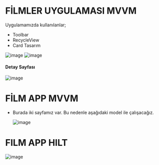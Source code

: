 # FİLMLER UYGULAMASI MVVM

Uygulamamızda kullanılanlar;
* Toolbar
* RecycleView
* Card Tasarım
  
![image](https://github.com/Gorur56/Android-Bootcamp-Program-Kotlin/assets/54911292/fce4179c-0c0f-42f4-b5a8-de2b8a6bd1e7) ![image](https://github.com/Gorur56/Android-Bootcamp-Program-Kotlin/assets/54911292/a2c90e4d-c32f-4271-b967-9650f8478385)

#### Detay Sayfası

![image](https://github.com/Gorur56/Android-Bootcamp-Program-Kotlin/assets/54911292/8714ffaa-9c58-4786-bf18-f86734998432)

# FİLM APP MVVM
* Burada iki sayfamız var. Bu nedenle aşağıdaki model ile çalışacağız.

  ![image](https://github.com/Gorur56/Android-Bootcamp-Program-Kotlin/assets/54911292/3b9af1a2-73a9-4bf9-87bd-7219959fde50)

# FILM APP HILT

![image](https://github.com/Gorur56/Android-Bootcamp-Program-Kotlin/assets/54911292/7050b94a-daf0-4642-9609-69a3496328d9)

